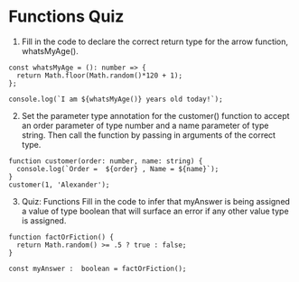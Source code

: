 # Functions Quiz

1. Fill in the code to declare the correct return type for the arrow function, whatsMyAge().

```
const whatsMyAge = (): number => {
  return Math.floor(Math.random()*120 + 1);
};

console.log(`I am ${whatsMyAge()} years old today!`);
```

2. Set the parameter type annotation for the customer() function to accept an order parameter of type number and a name parameter of type string. Then call the function by passing in arguments of the correct type.

```
function customer(order: number, name: string) {
  console.log(`Order =  ${order} , Name = ${name}`);
}
customer(1, 'Alexander');
```

3. Quiz: Functions
   Fill in the code to infer that myAnswer is being assigned a value of type boolean that will surface an error if any other value type is assigned.

```
function factOrFiction() {
  return Math.random() >= .5 ? true : false;
}

const myAnswer :  boolean = factOrFiction();
```
